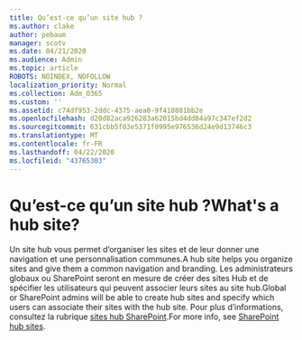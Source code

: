 ```yaml
---
title: Qu’est-ce qu’un site hub ?
ms.author: clake
author: pebaum
manager: scotv
ms.date: 04/21/2020
ms.audience: Admin
ms.topic: article
ROBOTS: NOINDEX, NOFOLLOW
localization_priority: Normal
ms.collection: Adm_O365
ms.custom: ''
ms.assetid: c74df953-2ddc-4375-aea0-9f410881bb2e
ms.openlocfilehash: d20d82aca926283a62015bd4dd84a97c347ef2d2
ms.sourcegitcommit: 631cbb5f03e5371f0995e976536d24e9d13746c3
ms.translationtype: MT
ms.contentlocale: fr-FR
ms.lasthandoff: 04/22/2020
ms.locfileid: "43765303"
---
```

# <a name="whats-a-hub-site"></a><span data-ttu-id="7e448-102">Qu’est-ce qu’un site hub ?</span><span class="sxs-lookup"><span data-stu-id="7e448-102">What's a hub site?</span></span>

<span data-ttu-id="7e448-103">Un site hub vous permet d’organiser les sites et de leur donner une navigation et une personnalisation communes.</span><span class="sxs-lookup"><span data-stu-id="7e448-103">A hub site helps you organize sites and give them a common navigation and branding.</span></span> <span data-ttu-id="7e448-104">Les administrateurs globaux ou SharePoint seront en mesure de créer des sites Hub et de spécifier les utilisateurs qui peuvent associer leurs sites au site hub.</span><span class="sxs-lookup"><span data-stu-id="7e448-104">Global or SharePoint admins will be able to create hub sites and specify which users can associate their sites with the hub site.</span></span> <span data-ttu-id="7e448-105">Pour plus d’informations, consultez la rubrique [sites hub SharePoint](https://go.microsoft.com/fwlink/?linkid=869388).</span><span class="sxs-lookup"><span data-stu-id="7e448-105">For more info, see [SharePoint hub sites](https://go.microsoft.com/fwlink/?linkid=869388).</span></span>
  